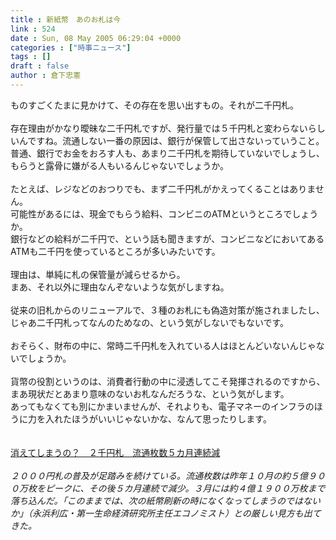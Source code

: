 ```yaml
---
title : 新紙幣　あのお札は今
link : 524
date : Sun, 08 May 2005 06:29:04 +0000
categories : ["時事ニュース"]
tags : []
draft : false
author : 倉下忠憲
---
```


ものすごくたまに見かけて、その存在を思い出すもの。それが二千円札。<BR><BR>存在理由がかなり曖昧な二千円札ですが、発行量では５千円札と変わらないらしいんですね。流通しない一番の原因は、銀行が保管して出さないっていうこと。<BR>普通、銀行でお金をおろす人も、あまり二千円札を期待していないでしょうし、もらうと露骨に嫌がる人もいるんじゃないでしょうか。<BR><BR>たとえば、レジなどのおつりでも、まず二千円札がかえってくることはありません。<BR>可能性があるには、現金でもらう給料、コンビニのATMというところでしょうか。<BR>銀行などの給料が二千円で、という話も聞きますが、コンビニなどにおいてあるATMも二千円を使っているところが多いみたいです。<BR><BR>理由は、単純に札の保管量が減らせるから。<BR>まあ、それ以外に理由なんぞないような気がしますね。<BR><BR>従来の旧札からのリニューアルで、３種のお札にも偽造対策が施されましたし、じゃあ二千円札ってなんのためなの、という気がしないでもないです。<BR><BR>おそらく、財布の中に、常時二千円札を入れている人はほとんどいないんじゃないでしょうか。<BR><BR>貨幣の役割というのは、消費者行動の中に浸透してこそ発揮されるのですから、まあ現状だとあまり意味のないお札なんだろうな、という気がします。<BR>あってもなくても別にかまいませんが、それよりも、電子マネーのインフラのほうに力を入れたほうがいいじゃないかな、なんて思ったりします。<BR><BR><BR><A HREF="http://www.sankei.co.jp/news/050508/kei033.htm" TARGET="_blank">消えてしまうの？　２千円札　流通枚数５カ月連続減</A><BR><BR><I>２０００円札の普及が足踏みを続けている。流通枚数は昨年１０月の約５億９００万枚をピークに、その後５カ月連続で減少。３月には約４億１９００万枚まで落ち込んだ。「このままでは、次の紙幣刷新の時になくなってしまうのではないか」（永浜利広・第一生命経済研究所主任エコノミスト）との厳しい見方も出てきた。</I><br><br>
